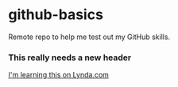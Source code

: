 # github-basics
Remote repo to help me test out my GitHub skills.
### This really needs a new header
[I'm learning this on Lynda.com](http://www.lynda.com)
